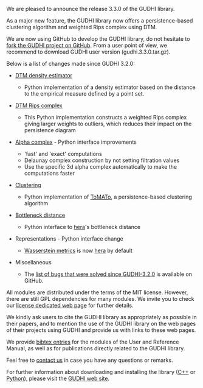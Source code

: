 We are pleased to announce the release 3.3.0 of the GUDHI library.

As a major new feature, the GUDHI library now offers a persistence-based clustering algorithm and weighted Rips complex using DTM.

We are now using GitHub to develop the GUDHI library, do not hesitate to [fork the GUDHI project on GitHub](https://github.com/GUDHI/gudhi-devel). From a user point of view, we recommend to download GUDHI user version (gudhi.3.3.0.tar.gz).

Below is a list of changes made since GUDHI 3.2.0:

- [DTM density estimator](https://gudhi.inria.fr/python/latest/point_cloud.html#module-gudhi.point_cloud.dtm)
     - Python implementation of a density estimator based on the distance to the empirical measure defined by a point set.

- [DTM Rips complex](https://gudhi.inria.fr/python/latest/rips_complex_user.html#dtm-rips-complex)
     - This Python implementation constructs a weighted Rips complex giving larger weights to outliers,
     which reduces their impact on the persistence diagram

- [Alpha complex](https://gudhi.inria.fr/python/latest/alpha_complex_user.html) - Python interface improvements
     - 'fast' and 'exact' computations
     - Delaunay complex construction by not setting filtration values
     - Use the specific 3d alpha complex automatically to make the computations faster

- [Clustering](https://gudhi.inria.fr/python/latest/clustering.html)
     - Python implementation of [ToMATo](https://doi.org/10.1145/2535927), a persistence-based clustering algorithm

- [Bottleneck distance](https://gudhi.inria.fr/python/latest/bottleneck_distance_user.html)
     - Python interface to [hera](https://github.com/grey-narn/hera)'s bottleneck distance

- Representations - Python interface change
     - [Wasserstein metrics](https://gudhi.inria.fr/python/latest/representations.html#gudhi.representations.metrics.WassersteinDistance)
     is now [hera](https://github.com/grey-narn/hera) by default

- Miscellaneous
     - The [list of bugs that were solved since GUDHI-3.2.0](https://github.com/GUDHI/gudhi-devel/issues?q=label%3A3.3.0+is%3Aclosed)
     is available on GitHub.

All modules are distributed under the terms of the MIT license.
However, there are still GPL dependencies for many modules. We invite you to check our [license dedicated web page](https://gudhi.inria.fr/licensing/) for further details.

We kindly ask users to cite the GUDHI library as appropriately as possible in their papers, and to mention the use of the GUDHI library on the web pages of their projects using GUDHI and provide us with links to these web pages.

We provide [bibtex entries](https://gudhi.inria.fr/doc/latest/_citation.html) for the modules of the User and Reference Manual, as well as for publications directly related to the GUDHI library. 

Feel free to [contact us](https://gudhi.inria.fr/contact/) in case you have any questions or remarks.

For further information about downloading and installing the library ([C++](https://gudhi.inria.fr/doc/latest/installation.html) or [Python](https://gudhi.inria.fr/python/latest/installation.html)), please visit the [GUDHI web site](https://gudhi.inria.fr/).

